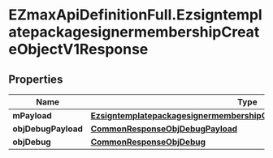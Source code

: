 # EZmaxApiDefinitionFull.EzsigntemplatepackagesignermembershipCreateObjectV1Response

## Properties

Name | Type | Description | Notes
------------ | ------------- | ------------- | -------------
**mPayload** | [**EzsigntemplatepackagesignermembershipCreateObjectV1ResponseMPayload**](EzsigntemplatepackagesignermembershipCreateObjectV1ResponseMPayload.md) |  | 
**objDebugPayload** | [**CommonResponseObjDebugPayload**](CommonResponseObjDebugPayload.md) |  | [optional] 
**objDebug** | [**CommonResponseObjDebug**](CommonResponseObjDebug.md) |  | [optional] 


